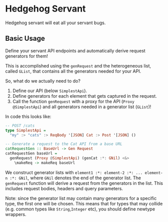 Hedgehog Servant
================
Hedgehog servant will eat all your servant bugs.

Basic Usage
-----------
Define your servant API endpoints and automatically derive request generators
for them!

This is accomplished using the `genRequest` and the heterogeneous list, called
`GList`, that contains all the generators needed for your API.

So, what do we actually need to do?

1. Define our API (below `SimplestApi`).
2. Define generators for each element that gets captured in the request.
3. Call the function `genRequest` with a proxy for the API (`Proxy
   @SimplestApi`) and all generators needed in a generator list (`GList`)!

In code this looks like:

```haskell
-- POST /cats
type SimplestApi =
  "my" :> "cats" :> ReqBody '[JSON] Cat :> Post '[JSON] ()

-- Generate a request to the Cat API from a base URL
catRequestGen :: BaseUrl -> Gen Request
catRequestGen baseUrl =
  genRequest (Proxy @SimplestApi) (genCat :*: GNil) <&>
    \makeReq -> makeReq baseUrl
```

We construct generator lists with `element1 :*: element-2 :*: ... element-n :*: GNil`,
where `GNil` denotes the end of the generator list. The `genRequest` function
will derive a request from the generators in the list. This includes request
bodies, headers and query parameters.

Note: since the generator list may contain many generators for a specific type,
the first one will be chosen. This means that for types that may collide (e.g.
common types like `String`,`Integer` etc), you should define newtype wrappers.
